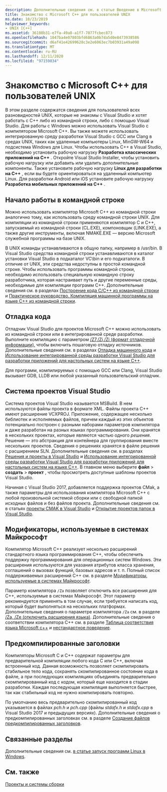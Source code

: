 ```yaml
---
description: Дополнительные сведения см. в статье Введение в Microsoft C++ для пользователей UNIX.
title: Знакомство с Microsoft C++ для пользователей UNIX
ms.date: 10/23/2019
helpviewer_keywords:
- UNIX [C++]
ms.assetid: 36108b31-e7fa-49a8-a1f7-7077fcbec873
ms.openlocfilehash: 1047ba4e07803bfd6863a0b7da5d0e8473938586
ms.sourcegitcommit: d6af41e42699628c3e2e6063ec7b03931a49a098
ms.translationtype: MT
ms.contentlocale: ru-RU
ms.lasthandoff: 12/11/2020
ms.locfileid: "97159834"
---
```

# <a name="introduction-to-microsoft-c-for-unix-users"></a>Знакомство с Microsoft C++ для пользователей UNIX

В этом разделе содержатся сведения для пользователей всех разновидностей UNIX, которые не знакомы с Visual Studio и хотят работать с C++ либо из командной строки, либо с помощью Visual Studio. Для работы с Windows можно использовать Visual Studio с компилятором Microsoft C++. Вы также можете использовать интегрированную среду разработки Visual Studio с GCC или Clang в средах UNIX, таких как удаленные компьютеры Linux, MinGW-W64 и подсистема Windows для Linux. Чтобы использовать C++ в Visual Studio, необходимо установить рабочую нагрузку **Разработка классических приложений на C++** . Откройте Visual Studio Installer, чтобы установить рабочую нагрузку или добавить или удалить дополнительные компоненты. Также установите рабочую нагрузку **Linux для разработки на C++** , если вы будете ориентироваться на удаленный компьютер Linux. Для разработки Android или iOS установите рабочую нагрузку **Разработка мобильных приложений на C++** .

## <a name="getting-started-on-the-command-line"></a>Начало работы в командной строке

Можно использовать компилятор Microsoft C++ из командной строки аналогично тому, как использовать среду командной строки UNIX. Для компиляции из командной строки применяются компилятор C и C++, запускаемый из командной строки (CL.EXE), компоновщик (LINK.EXE), а также другие инструменты, включая NMAKE.EXE — версию Microsoft служебной программы на базе UNIX.

В UNIX команды устанавливаются в общую папку, например в /usr/bin. В Visual Studio средства командной строки устанавливаются в каталог установки Visual Studio в подкаталог VC\bin и его подкаталоги. В отличие от UNIX, эти средства недоступны в простой командной строке. Чтобы использовать программы командной строки, необходимо использовать специальную командную строку разработчика, которая настраивает путь и другие переменные среды, необходимые для компиляции программ C++. Дополнительные сведения см. в разделах [Построение кода C/C++ из командной строки](../build/building-on-the-command-line.md) и [Практическое руководство. Компиляция машинной программы на языке C++ из командной строки](../build/walkthrough-compiling-a-native-cpp-program-on-the-command-line.md).

## <a name="debugging-your-code"></a>Отладка кода

Отладчик Visual Studio для проектов Microsoft C++ можно использовать из командной строки или в интегрированной среде разработки. Выполните компиляцию с параметром [/Z7,/Zi,/Zi (формат отладочной информации),](../build/reference/z7-zi-zi-debug-information-format.md) чтобы включить пошаговую отладку источников. Дополнительные сведения см. в разделах [Отладка машинного кода](/visualstudio/debugger/debugging-native-code) и [Использование интегрированной среды разработки Visual Studio для разработки приложений для настольных систем на языке C++](../ide/using-the-visual-studio-ide-for-cpp-desktop-development.md).

Для программ, компилируемых с помощью GCC или Clang, Visual Studio вызывает GDB, LLDB или любой указанный пользовательский отладчик.

## <a name="visual-studio-project-system"></a>Система проектов Visual Studio

Система проектов Visual Studio называется MSBuild. В нем используются файлы проекта в формате XML. Файлы проекта C++ имеют расширение VCXPROJ. Приложение, содержащее несколько библиотек и исполняемых файлов, причем каждый из этих объектов потенциально построен с разными наборами параметров компилятора и даже разработан на разных языках программирования. Они хранятся в нескольких проектах, которые являются частью одного *решения*. Решение — это абстракция для контейнера для группирования вместе нескольких проектов. Сведения о решениях хранятся в файле решения с расширением SLN. Дополнительные сведения см. в разделах [Решения и проекты в Visual Studio](/visualstudio/ide/solutions-and-projects-in-visual-studio) и [Использование интегрированной среды разработки Visual Studio для разработки приложений для настольных систем на языке C++](../ide/using-the-visual-studio-ide-for-cpp-desktop-development.md). В главном меню выберите **файл**  >  **создать**  >  **проект** , чтобы просмотреть доступные шаблоны проектов Visual Studio.

Начиная с Visual Studio 2017, добавляется поддержка проектов CMak, а также параметры для использования компилятора Microsoft C++ с любой произвольной системой сборки или с свободной папкой исходных файлов и без файлов проекта. Дополнительные сведения см. в статьях [проекты CMAK в Visual Studio](../build/cmake-projects-in-visual-studio.md) и [Открытие проектов папок в Visual Studio](../build/open-folder-projects-cpp.md).

## <a name="microsoft-specific-modifiers"></a>Модификаторы, используемые в системах Майкрософт

Компилятор Microsoft C++ реализует несколько расширений стандартного языка программирования C++, чтобы обеспечить поддержку программирования для операционных систем Windows. Эти расширения используются для указания атрибутов класса хранения, соглашений о вызовах функций, базовых адресов и т. п. Полный список поддерживаемых расширений C++ см. в разделе [Модификаторы, используемые в системах Майкрософт](../cpp/microsoft-specific-modifiers.md).

Параметр компилятора `/Za` позволяет отключить все расширения для C++, используемые в системах Майкрософт. Этот параметр рекомендуется применять в том случае, если требуется написать код, который будет выполняться на нескольких платформах. Дополнительные сведения о параметре компилятора `/Za` см. в разделе [/Za, /Ze (отключить расширения языка)](../build/reference/za-ze-disable-language-extensions.md). Дополнительные сведения о соответствии компилятора C++ см. в разделе [Таблица соответствия языка Microsoft c++](../overview/visual-cpp-language-conformance.md) и [нестандартное поведение](../cpp/nonstandard-behavior.md).

## <a name="precompiled-headers"></a>Предкомпилированные заголовки

Компиляторы Microsoft C и C++ содержат параметры для предварительной компиляции любого кода C или C++, включая встроенный код. Данная возможность позволяет скомпилировать стабильное тело кода, сохранять скомпилированное состояние кода в файле, а при последующих компиляциях объединять предварительно скомпилированный код с кодом, который еще находится в стадии разработки. Каждая последующая компиляция выполняется быстрее, так как стабильный код не нужно компилировать повторно.

По умолчанию весь предварительно скомпилированный код указывается в файлах *pch.h* и *pch.cpp* (файлы *stdafx.h* и *stdafx.cpp* в Visual Studio 2017 и предыдущих версиях). Дополнительные сведения о предкомпилированных заголовках см. в разделе [Создание файлов предкомпилированных заголовков](../build/creating-precompiled-header-files.md).

## <a name="related-sections"></a>Связанные разделы

Дополнительные сведения см. [в статье запуск программ Linux в Windows](../porting/porting-from-unix-to-win32.md).

## <a name="see-also"></a>См. также

[Проекты и системы сборки](../build/projects-and-build-systems-cpp.md)
